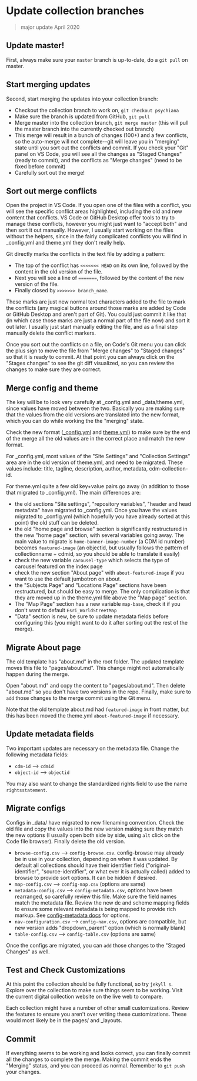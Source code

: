 # Update collection branches

> major update April 2020

## Update master!

First, always make sure your `master` branch is up-to-date, do a `git pull` on master. 

## Start merging updates

Second, start merging the updates into your collection branch:

- Checkout the collection branch to work on, `git checkout psychiana`
- Make sure the branch is updated from GitHub, `git pull`
- Merge master into the collection branch, `git merge master` (this will pull the master branch into the currently checked out branch)
- This merge will result in a bunch of changes (100+) and a few conflicts, so the auto-merge will not complete--git will leave you in "merging" state until you sort out the conflicts and commit. If you check your "Git" panel on VS Code, you will see all the changes as "Staged Changes" (ready to commit), and the conflicts as "Merge changes" (need to be fixed before commit)
- Carefully sort out the merge!

## Sort out merge conflicts

Open the project in VS Code.
If you open one of the files with a conflict, you will see the specific conflict areas highlighted, including the old and new content that conflicts. 
VS Code or GitHub Desktop offer tools to try to manage these conflicts, however you might just want to "accept both" and then sort it out manually.
However, I usually start working on the files without the helpers, since in the fairly complicated conflicts you will find in _config.yml and theme.yml they don't really help.
 
Git directly marks the conflicts in the text file by adding a pattern:

- The top of the conflict has `<<<<<<< HEAD` on its own line, followed by the content in the old version of the file. 
- Next you will see a line of `=======`, followed by the content of the new version of the file. 
- Finally closed by `>>>>>>> branch_name`.

These marks are just new normal text characters added to the file to mark the conflicts (any magical buttons around those marks are added by Code or GitHub Desktop and aren't part of Git). 
You could just commit it like that (in which case those marks are just a normal part of the file now) and sort it out later.
I usually just start manually editing the file, and as a final step manually delete the conflict markers. 

Once you sort out the conflicts on a file, on Code's Git menu you can click the plus sign to move the file from "Merge changes" to "Staged changes" so that it is ready to commit.
At that point you can always click on the "Stages changes" to see the git diff visualized, so you can review the changes to make sure they are correct.

## Merge config and theme

The key will be to look very carefully at _config.yml and _data/theme.yml, since values have moved between the two.
Basically you are making sure that the values from the old versions are translated into the new format, which you can do while working the the "merging" state.

Check the new format ([_config.yml](https://github.com/uidaholib/collectionbuilder-cdm-template/blob/master/_config.yml) and [theme.yml](https://github.com/uidaholib/collectionbuilder-cdm-template/blob/master/_data/theme.yml)) to make sure by the end of the merge all the old values are in the correct place and match the new format.

For _config.yml, most values of the "Site Settings" and "Collection Settings" area are in the old version of theme.yml, and need to be migrated. 
These values include: title, tagline, description, author, metadata, cdm-collection-id.

For theme.yml quite a few old key+value pairs go away (in addition to those that migrated to _config.yml).
The main differences are: 

- the old sections "Site settings", "repository variables", "header and head metadata" have migrated to _config.yml. Once you have the values migrated to _config.yml (which hopefully you have already sorted at this point) the old stuff can be deleted. 
- the old "home page and browse" section is significantly restructured in the new "home page" section, with several variables going away. The main value to migrate is `home-banner-image-number` (a CDM id number) becomes `featured-image` (an objectid, but usually follows the pattern of collectionname + cdmid, so you should be able to translate it easily)
- check the new variable `carousel-type` which selects the type of carousel featured on the index page
- check the new section "About page" with `about-featured-image` if you want to use the default jumbotron on about.
- the "Subjects Page" and "Locations Page" sections have been restructured, but should be easy to merge. The only complication is that they are moved up in the theme.yml file above the "Map page" section. 
- The "Map Page" section has a new variable `map-base`, check it if you don't want to default `Esri_WorldStreetMap`
- "Data" section is new, be sure to update metadata fields before configuring this (you might want to do it after sorting out the rest of the merge).

## Migrate About page

The old template has "about.md" in the root folder. 
The updated template moves this file to "pages/about.md".
This change might not automatically happen during the merge. 

Open "about.md" and copy the content to "pages/about.md".
Then delete "about.md" so you don't have two versions in the repo. 
Finally, make sure to `add` those changes to the merge commit using the Git menu. 

Note that the old template about.md had `featured-image` in front matter, but this has been moved the theme.yml `about-featured-image` if necessary. 

## Update metadata fields

Two important updates are necessary on the metadata file. 
Change the following metadata fields: 

- `cdm-id` --> `cdmid`
- `object-id` --> `objectid`

You may also want to change the standardized rights field to use the name `rightsstatement`. 

## Migrate configs

Configs in _data/ have migrated to new filenaming convention.
Check the old file and copy the values into the new version making sure they match the new options (I usually open both side by side, using `alt` click on the Code file browser). 
Finally delete the old version.

- `browse-config.csv` --> `config-browse.csv`. config-browse may already be in use in your collection, depending on when it was updated. By default all collections should have their identifier field ("original-identifier", "source-identifier", or what ever it is actually called) added to browse to provide sort options. It can be hidden if desired.
- `map-config.csv` --> `config-map.csv` (options are same)
- `metadata-config.csv` --> `config-metadata.csv`, options have been rearranged, so carefully review this file. Make sure the field names match the metadata file. Review the new dc and scheme mapping fields to ensure some relevant metadata is being mapped to provide rich markup. See [config-metadata docs](https://collectionbuilder.github.io/docs/customize.html#config-metadata) for options.
- `nav-configuration.csv` --> `config-nav.csv`, options are compatible, but new version adds "dropdown_parent" option (which is normally blank)
- `table-config.csv` --> `config-table.csv` (options are same)

Once the configs are migrated, you can `add` those changes to the "Staged Changes" as well.

## Test and Check Customizations

At this point the collection should be fully functional, so try `jekyll s`. 
Explore over the collection to make sure things seem to be working.
Visit the current digital collection website on the live web to compare.

Each collection might have a number of other small customizations.
Review the features to ensure you aren't over writing these customizations. 
These would most likely be in the pages/ and _layouts. 

## Commit

If everything seems to be working and looks correct, you can finally commit all the changes to complete the merge. 
Making the commit ends the "Merging" status, and you can proceed as normal.
Remember to `git push` your changes.
